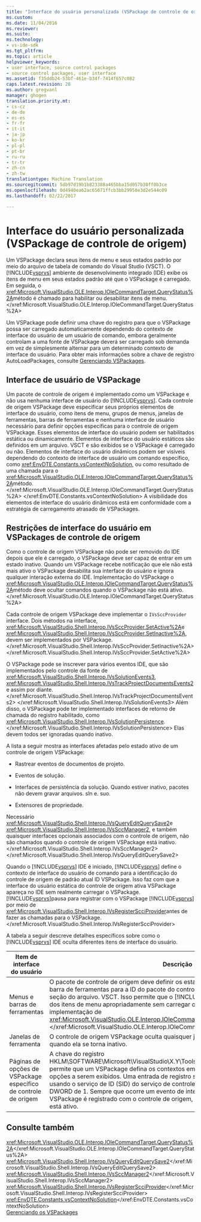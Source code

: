 ```yaml
---
title: "Interface do usuário personalizada (VSPackage de controle de origem) | Documentos do Microsoft"
ms.custom: 
ms.date: 11/04/2016
ms.reviewer: 
ms.suite: 
ms.technology:
- vs-ide-sdk
ms.tgt_pltfrm: 
ms.topic: article
helpviewer_keywords:
- user interface, source control packages
- source control packages, user interface
ms.assetid: f35ddb24-53bf-461e-b34f-7414f657c082
caps.latest.revision: 28
ms.author: gregvanl
manager: ghogen
translation.priority.mt:
- cs-cz
- de-de
- es-es
- fr-fr
- it-it
- ja-jp
- ko-kr
- pl-pl
- pt-br
- ru-ru
- tr-tr
- zh-cn
- zh-tw
translationtype: Machine Translation
ms.sourcegitcommit: 5db97d19b1b823388a465bba15d057b30ff0b3ce
ms.openlocfilehash: 0d4940ea62ac65671ffcb3bb29958e3d2e544c09
ms.lasthandoff: 02/22/2017

---
```

# <a name="custom-user-interface-source-control-vspackage"></a>Interface do usuário personalizada (VSPackage de controle de origem)
Um VSPackage declara seus itens de menu e seus estados padrão por meio do arquivo de tabela de comando do Visual Studio (VSCT). O [!INCLUDE[vsprvs](../../code-quality/includes/vsprvs_md.md)] ambiente de desenvolvimento integrado (IDE) exibe os itens de menu em seus estados padrão até que o VSPackage é carregado. Em seguida, o <xref:Microsoft.VisualStudio.OLE.Interop.IOleCommandTarget.QueryStatus%2A>método é chamado para habilitar ou desabilitar itens de menu.</xref:Microsoft.VisualStudio.OLE.Interop.IOleCommandTarget.QueryStatus%2A>  
  
 Um VSPackage pode definir uma chave do registro para que o VSPackage possa ser carregado automaticamente dependendo do contexto de interface do usuário de um usuário de comando, embora geralmente controlam a uma fonte de VSPackage deverá ser carregado sob demanda em vez de simplesmente alternar para um determinado contexto de interface do usuário. Para obter mais informações sobre a chave de registro AutoLoadPackages, consulte [Gerenciando VSPackages](../../extensibility/managing-vspackages.md).  
  
## <a name="vspackage-ui"></a>Interface de usuário de VSPackage  
 Um pacote de controle de origem é implementado como um VSPackage e não usa nenhuma interface de usuário do [!INCLUDE[vsprvs](../../code-quality/includes/vsprvs_md.md)]. Cada controle de origem VSPackage deve especificar seus próprios elementos de interface do usuário, como itens de menu, grupos de menus, janelas de ferramentas, barras de ferramentas e nenhuma interface de usuário necessário para definir opções específicas para o controle de origem VSPackage. Esses elementos de interface do usuário podem ser habilitados estática ou dinamicamente. Elementos de interface do usuário estáticos são definidos em um arquivo. VSCT e são exibidos se o VSPackage é carregado ou não. Elementos de interface do usuário dinâmicos podem ser visíveis dependendo do contexto de interface de usuário um comando específico, como <xref:EnvDTE.Constants.vsContextNoSolution>, ou como resultado de uma chamada para o <xref:Microsoft.VisualStudio.OLE.Interop.IOleCommandTarget.QueryStatus%2A>método.</xref:Microsoft.VisualStudio.OLE.Interop.IOleCommandTarget.QueryStatus%2A> </xref:EnvDTE.Constants.vsContextNoSolution> A visibilidade dos elementos de interface do usuário dinâmicos está em conformidade com a estratégia de carregamento atrasado de VSPackages.  
  
## <a name="ui-constraints-on-source-control-vspackages"></a>Restrições de interface do usuário em VSPackages de controle de origem  
 Como o controle de origem VSPackage não pode ser removido do IDE depois que ele é carregado, o VSPackage deve ser capaz de entrar em um estado inativo. Quando um VSPackage recebe notificação que ele não está mais ativo o VSPackage desabilita sua interface do usuário e ignora qualquer interação externa do IDE. Implementação do VSPackage o <xref:Microsoft.VisualStudio.OLE.Interop.IOleCommandTarget.QueryStatus%2A>método deve ocultar comandos quando o VSPackage não está ativo.</xref:Microsoft.VisualStudio.OLE.Interop.IOleCommandTarget.QueryStatus%2A>  
  
 Cada controle de origem VSPackage deve implementar o `IVsSccProvider` interface. Dois métodos na interface, <xref:Microsoft.VisualStudio.Shell.Interop.IVsSccProvider.SetActive%2A>e <xref:Microsoft.VisualStudio.Shell.Interop.IVsSccProvider.SetInactive%2A>, devem ser implementados por VSPackage.</xref:Microsoft.VisualStudio.Shell.Interop.IVsSccProvider.SetInactive%2A> </xref:Microsoft.VisualStudio.Shell.Interop.IVsSccProvider.SetActive%2A>  
  
 O VSPackage pode se inscrever para vários eventos IDE, que são implementados pelo controle da fonte de <xref:Microsoft.VisualStudio.Shell.Interop.IVsSolutionEvents3>, <xref:Microsoft.VisualStudio.Shell.Interop.IVsTrackProjectDocumentsEvents2>e assim por diante.</xref:Microsoft.VisualStudio.Shell.Interop.IVsTrackProjectDocumentsEvents2> </xref:Microsoft.VisualStudio.Shell.Interop.IVsSolutionEvents3> Além disso, o VSPackage pode ter implementado interfaces de retorno de chamada do registro habilitado, como <xref:Microsoft.VisualStudio.Shell.Interop.IVsSolutionPersistence>.</xref:Microsoft.VisualStudio.Shell.Interop.IVsSolutionPersistence> Elas devem todos ser ignoradas quando inativo.  
  
 A lista a seguir mostra as interfaces afetadas pelo estado ativo de um controle de origem VSPackage:  
  
-   Rastrear eventos de documentos de projeto.  
  
-   Eventos de solução.  
  
-   Interfaces de persistência da solução. Quando estiver inativo, pacotes não devem gravar arquivos. sln e. suo.  
  
-   Extensores de propriedade.  
  
 Necessário <xref:Microsoft.VisualStudio.Shell.Interop.IVsQueryEditQuerySave2>e <xref:Microsoft.VisualStudio.Shell.Interop.IVsSccManager2>, e também quaisquer interfaces opcionais associados com o controle de origem, não são chamados quando o controle de origem VSPackage está inativo.</xref:Microsoft.VisualStudio.Shell.Interop.IVsSccManager2> </xref:Microsoft.VisualStudio.Shell.Interop.IVsQueryEditQuerySave2>  
  
 Quando o [!INCLUDE[vsprvs](../../code-quality/includes/vsprvs_md.md)] IDE é iniciado, [!INCLUDE[vsprvs](../../code-quality/includes/vsprvs_md.md)] define o contexto de interface do usuário de comando para a identificação do controle de origem de padrão atual ID VSPackage. Isso faz com que a interface do usuário estática do controle de origem ativa VSPackage apareça no IDE sem realmente carregar o VSPackage. [!INCLUDE[vsprvs](../../code-quality/includes/vsprvs_md.md)]pausa para registrar com o VSPackage [!INCLUDE[vsprvs](../../code-quality/includes/vsprvs_md.md)] por meio de <xref:Microsoft.VisualStudio.Shell.Interop.IVsRegisterScciProvider>antes de fazer as chamadas para o VSPackage.</xref:Microsoft.VisualStudio.Shell.Interop.IVsRegisterScciProvider>  
  
 A tabela a seguir descreve detalhes específicos sobre como o [!INCLUDE[vsprvs](../../code-quality/includes/vsprvs_md.md)] IDE oculta diferentes itens de interface do usuário.  
  
|Item de interface do usuário|Descrição|  
|-------------|-----------------|  
|Menus e barras de ferramentas|O pacote de controle de origem deve definir os estados iniciais de visibilidade de menu e barra de ferramentas para a ID do pacote do controle de origem no [VisibilityConstraints](../../extensibility/visibilityconstraints-element.md) seção do arquivo. VSCT. Isso permite que o [!INCLUDE[vsprvs](../../code-quality/includes/vsprvs_md.md)] IDE para definir o estado dos itens de menu apropriadamente sem carregar o VSPackage e chamar uma implementação de <xref:Microsoft.VisualStudio.OLE.Interop.IOleCommandTarget.QueryStatus%2A>método.</xref:Microsoft.VisualStudio.OLE.Interop.IOleCommandTarget.QueryStatus%2A>|  
|Janelas de ferramenta|O controle de origem VSPackage oculta quaisquer janelas de ferramenta que ela possui quando ela se torna inativo.|  
|Páginas de opções de VSPackage específico de controle de origem|A chave do registro HKLM\SOFTWARE\Microsoft\VisualStudio\X.Y\ToolsOptionsPages\VisibilityCmdUIContexts permite que um VSPackage defina os contextos em que ele requer que suas páginas de opções a serem exibidos. Uma entrada de registro sob essa chave precisa ser criada usando o serviço de ID (SID) do serviço de controle de origem e atribuindo um valor DWORD de 1. Sempre que ocorre um evento de interface do usuário em um contexto de VSPackage é registrado com o controle de origem, o VSPackage será chamado se ele está ativo.|  
  
## <a name="see-also"></a>Consulte também  
 <xref:Microsoft.VisualStudio.OLE.Interop.IOleCommandTarget.QueryStatus%2A></xref:Microsoft.VisualStudio.OLE.Interop.IOleCommandTarget.QueryStatus%2A>   
 <xref:Microsoft.VisualStudio.Shell.Interop.IVsQueryEditQuerySave2></xref:Microsoft.VisualStudio.Shell.Interop.IVsQueryEditQuerySave2>   
 <xref:Microsoft.VisualStudio.Shell.Interop.IVsSccManager2></xref:Microsoft.VisualStudio.Shell.Interop.IVsSccManager2>   
 <xref:Microsoft.VisualStudio.Shell.Interop.IVsRegisterScciProvider></xref:Microsoft.VisualStudio.Shell.Interop.IVsRegisterScciProvider>   
 <xref:EnvDTE.Constants.vsContextNoSolution></xref:EnvDTE.Constants.vsContextNoSolution>   
 [Gerenciando os VSPackages](../../extensibility/managing-vspackages.md)
